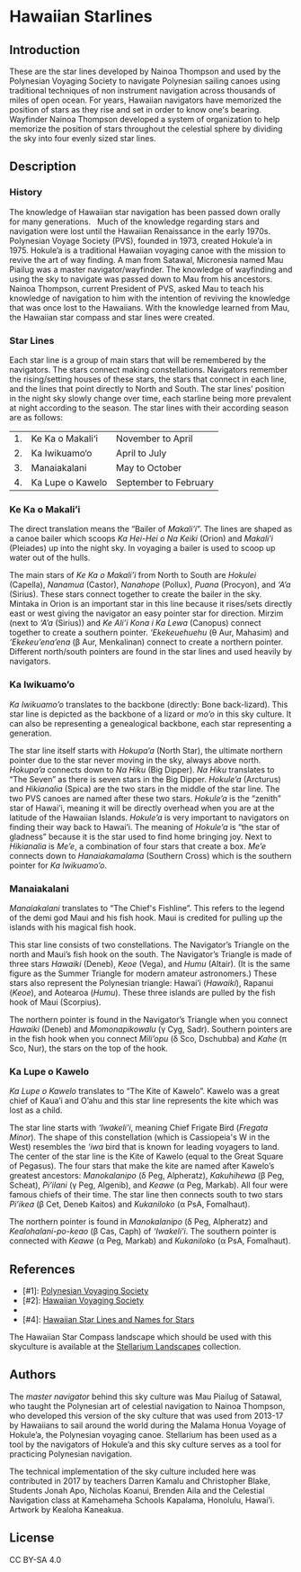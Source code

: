 # Hawaiian Starlines

## Introduction

These are the star lines developed by Nainoa Thompson and used by the Polynesian Voyaging Society to navigate Polynesian sailing canoes using traditional techniques of non instrument navigation across thousands of miles of open ocean. For years, Hawaiian navigators have memorized the position of stars as they rise and set in order to know oneʻs bearing.   Wayfinder Nainoa Thompson developed a system of organization to help memorize the position of stars throughout the celestial sphere by dividing the sky into four evenly sized star lines.

## Description

### History

The knowledge of Hawaiian star navigation has been passed down orally for many generations.   Much of the knowledge regarding stars and navigation were lost until the Hawaiian Renaissance in the early 1970s. Polynesian Voyage Society (PVS), founded in 1973, created Hokule’a in 1975. Hokule’a is a traditional Hawaiian voyaging canoe with the mission to revive the art of way finding. A man from Satawal, Micronesia named Mau Piailug was a master navigator/wayfinder. The knowledge of wayfinding and using the sky to navigate was passed down to Mau from his ancestors. Nainoa Thompson, current President of PVS, asked Mau to teach his knowledge of navigation to him with the intention of reviving the knowledge that was once lost to the Hawaiians. With the knowledge learned from Mau, the Hawaiian star compass and star lines were created.

### Star Lines

Each star line is a group of main stars that will be remembered by the navigators. The stars connect making constellations. Navigators remember the rising/setting houses of these stars, the stars that connect in each line, and the lines that point directly to North and South. The star lines’ position in the night sky slowly change over time, each starline being more prevalent at night according to the season. The star lines with their according season are as follows:
<p> <table class="layout">
<tr>
	<td><notr>1.</notr></td>
	<td><notr>Ke Ka o Makali‘i</notr></td>
	<td>November to April </td>
</tr>
<tr>
	<td><notr>2.</notr></td>
	<td><notr>Ka Iwikuamo‘o</notr></td>
	<td>April to July </td>
</tr>
<tr>
	<td><notr>3.</notr></td>
	<td><notr>Manaiakalani</notr></td>
	<td>May to October </td>
</tr>
<tr>
	<td><notr>4.</notr></td>
	<td><notr>Ka Lupe o Kawelo</notr></td>
	<td>September to February</td>
</tr>
</table> </p>

### <notr>Ke Ka o Makali’i</notr>

The direct translation means the “Bailer of *Makali’i*”. The lines are shaped as a canoe bailer which scoops *Ka Hei-Hei o Na Keiki* (Orion) and *Makali’i* (Pleiades) up into the night sky. In voyaging a bailer is used to scoop up water out of the hulls.

The main stars of *Ke Ka o Makali’i* from North to South are *Hokulei* (Capella), *Nanamua* (Castor), *Nanahope* (Pollux), *Puana* (Procyon), and *‘A’a* (Sirius). These stars connect together to create the bailer in the sky. Mintaka in Orion is an important star in this line because it rises/sets directly east or west giving the navigator an easy pointer star for direction. Mirzim (next to *‘A’a* (Sirius)) and *Ke Ali’i Kona i Ka Lewa* (Canopus) connect together to create a southern pointer. *‘Ekekeuehuehu* (&theta; Aur, Mahasim) and *‘Ekekeu’ena’ena* (&beta; Aur, Menkalinan) connect to create a northern pointer. Different north/south pointers are found in the star lines and used heavily by navigators.

### <notr>Ka Iwikuamo’o</notr>

*Ka Iwikuamo’o* translates to the backbone (directly: Bone back-lizard). This star line is depicted as the backbone of a lizard or *mo’o* in this sky culture. It can also be representing a genealogical backbone, each star representing a generation.

The star line itself starts with *Hokupa’a* (North Star), the ultimate northern pointer due to the star never moving in the sky, always above north. *Hokupa’a* connects down to *Na Hiku* (Big Dipper). *Na Hiku* translates to “The Seven” as there is seven stars in the Big Dipper. *Hokule’a* (Arcturus) and *Hikianalia* (Spica) are the two stars in the middle of the star line. The two PVS canoes are named after these two stars. *Hokule’a* is the “zenith” star of Hawai’i, meaning it will be directly overhead when you are at the latitude of the Hawaiian Islands. *Hokule’a* is very important to navigators on finding their way back to Hawai’i. The meaning of *Hokule’a* is “the star of gladness” because it is the star used to find home bringing joy. Next to *Hikianalia* is *Me’e*, a combination of four stars that create a box. *Me’e* connects down to *Hanaiakamalama* (Southern Cross) which is the southern pointer for *Ka Iwikuamo’o*.

### <notr>Manaiakalani</notr>

*Manaiakalani* translates to “The Chief's Fishline”. This refers to the legend of the demi god Maui and his fish hook. Maui is credited for pulling up the islands with his magical fish hook.

This star line consists of two constellations. The Navigator’s Triangle on the north and Maui’s fish hook on the south. The Navigator’s Triangle is made of three stars *Hawaiki* (Deneb), *Keoe* (Vega), and *Humu* (Altair). (It is the same figure as the Summer Triangle for modern amateur astronomers.) These stars also represent the Polynesian triangle: Hawai’i (*Hawaiki*), Rapanui (*Keoe*), and Aotearoa (*Humu*). These three islands are pulled by the fish hook of Maui (Scorpius).

The northern pointer is found in the Navigator’s Triangle when you connect *Hawaiki* (Deneb) and *Momonapikowalu* (&gamma; Cyg, Sadr). Southern pointers are in the fish hook when you connect *Mili’opu* (&delta; Sco, Dschubba) and *Kahe* (&pi; Sco, Nur), the stars on the top of the hook.

### <notr>Ka Lupe o Kawelo</notr>

*Ka Lupe o Kawelo* translates to “The Kite of Kawelo”. Kawelo was a great chief of Kaua’i and O’ahu and this star line represents the kite which was lost as a child.

The star line starts with *‘Iwakeli’i*, meaning Chief Frigate Bird (*Fregata Minor*). The shape of this constellation (which is Cassiopeia's W in the West) resembles the *‘iwa* bird that is known for leading voyagers to land. The center of the star line is the Kite of Kawelo (equal to the Great Square of Pegasus). The four stars that make the kite are named after Kawelo’s greatest ancestors: *Manokalanipo* (&delta; Peg, Alpheratz), *Kakuhihewa* (&beta; Peg, Scheat), *Pi’ilani* (&gamma; Peg, Algenib), and *Keawe* (&alpha; Peg, Markab). All four were famous chiefs of their time. The star line then connects south to two stars *Pi’ikea* (&beta; Cet, Deneb Kaitos) and *Kukaniloko* (&alpha; PsA, Fomalhaut).

The northern pointer is found in *Manokalanipo* (&delta; Peg, Alpheratz) and *Kealohalani-po-keao* (&beta; Cas, Caph) of *‘Iwakeli’i*. The southern pointer is connected with *Keawe* (&alpha; Peg, Markab) and *Kukaniloko* (&alpha; PsA, Fomalhaut).

## References

 - [#1]: [Polynesian Voyaging Society](http://hokulea.com)
 - [#2]: [Hawaiian Voyaging Society](http://pvs.kcc.hawaii.edu/ike/hookele/hawaiian_star_lines.html)
 - [#3]: [Imiloa](http://www.imiloahawaii.org/71/star-paths)
 - [#4]: [Hawaiian Star Lines and Names for Stars](http://archive.hokulea.com/ike/hookele/hawaiian_star_lines.html)

 The Hawaiian Star Compass landscape which should be used with this skyculture is available at the [Stellarium Landscapes](https://stellarium.org/landscapes.html) collection.

## Authors

 The *master navigator* behind this sky culture was Mau Piailug of Satawal, who taught the Polynesian art of celestial navigation to Nainoa Thompson, who developed this version of the sky culture that was used from 2013-17 by Hawaiians to sail around the world during the Malama Honua Voyage of Hokule’a, the Polynesian voyaging canoe. Stellarium has been used as a tool by the navigators of Hokule’a and this sky culture serves as a tool for practicing Polynesian navigation.

The technical implementation of the sky culture included here was contributed in 2017 by teachers Darren Kamalu and Christopher Blake, Students Jonah Apo, Nicholas Koanui, Brenden Aila and the Celestial Navigation class at Kamehameha Schools Kapalama, Honolulu, Hawai’i. Artwork by Kealoha Kaneakua.

## License

CC BY-SA 4.0
